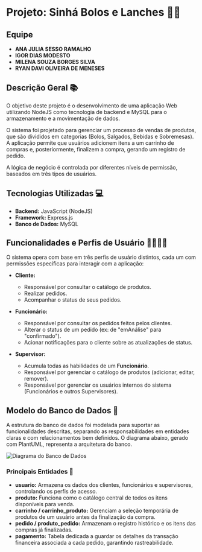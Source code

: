 # Projeto: Sinhá Bolos e Lanches 🍰🥪

## Equipe
* **ANA JULIA SESSO RAMALHO**
* **IGOR DIAS MODESTO**
* **MILENA SOUZA BORGES SILVA**
* **RYAN DAVI OLIVEIRA DE MENESES**

## Descrição Geral 📚
O objetivo deste projeto é o desenvolvimento de uma aplicação Web utilizando NodeJS como tecnologia de backend e MySQL para o armazenamento e a movimentação de dados.

O sistema foi projetado para gerenciar um processo de vendas de produtos, que são divididos em categorias (Bolos, Salgados, Bebidas e Sobremesas). A aplicação permite que usuários adicionem itens a um carrinho de compras e, posteriormente, finalizem a compra, gerando um registro de pedido.

A lógica de negócio é controlada por diferentes níveis de permissão, baseados em três tipos de usuários.

## Tecnologias Utilizadas 💻
* **Backend:** JavaScript (NodeJS)
* **Framework:** Express.js
* **Banco de Dados:** MySQL

## Funcionalidades e Perfis de Usuário 🙋‍♂️🙋‍♀️
O sistema opera com base em três perfis de usuário distintos, cada um com permissões específicas para interagir com a aplicação:

* **Cliente:**
    * Responsável por consultar o catálogo de produtos.
    * Realizar pedidos.
    * Acompanhar o status de seus pedidos.

* **Funcionário:**
    * Responsável por consultar os pedidos feitos pelos clientes.
    * Alterar o status de um pedido (ex: de "emAnálise" para "confirmado").
    * Acionar notificações para o cliente sobre as atualizações de status.

* **Supervisor:**
    * Acumula todas as habilidades de um **Funcionário**.
    * Responsável por gerenciar o catálogo de produtos (adicionar, editar, remover).
    * Responsável por gerenciar os usuários internos do sistema (Funcionários e outros Supervisores).

## Modelo do Banco de Dados 🎲
A estrutura do banco de dados foi modelada para suportar as funcionalidades descritas, separando as responsabilidades em entidades claras e com relacionamentos bem definidos. O diagrama abaixo, gerado com PlantUML, representa a arquitetura do banco.

![Diagrama do Banco de Dados](https://res.cloudinary.com/dglufibdf/image/upload/v1758398385/diagrama-plant-uml_wmpihw.png)

### Principais Entidades 👾
* **usuario:** Armazena os dados dos clientes, funcionários e supervisores, controlando os perfis de acesso.
* **produto:** Funciona como o catálogo central de todos os itens disponíveis para venda.
* **carrinho / carrinho_produto:** Gerenciam a seleção temporária de produtos de um usuário antes da finalização da compra.
* **pedido / produto_pedido:** Armazenam o registro histórico e os itens das compras já finalizadas.
* **pagamento:** Tabela dedicada a guardar os detalhes da transação financeira associada a cada pedido, garantindo rastreabilidade.

